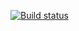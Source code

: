 [![Build status](https://ci.appveyor.com/api/projects/status/bsbjxdh94mo7580c/branch/main?svg=true)](https://ci.appveyor.com/project/Kristuut/ci-2/branch/main)